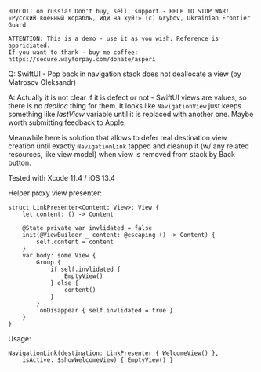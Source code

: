 ```
BOYCOTT on russia! Don't buy, sell, support - HELP TO STOP WAR!
«Русский военный корабль, иди на хуй!» (c) Grybov, Ukrainian Frontier Guard

ATTENTION: This is a demo - use it as you wish. Reference is appriciated.
If you want to thank - buy me coffee: https://secure.wayforpay.com/donate/asperi
```

Q: SwiftUI - Pop back in navigation stack does not deallocate a view (by Matrosov Oleksandr)

A: Actually it is not clear if it is defect or not - SwiftUI views are values, so there is no *dealloc* thing for them. It looks like `NavigationView` just keeps something like *lastView* variable until it is replaced with another one. Maybe worth submitting feedback to Apple.

Meanwhile here is solution that allows to defer real destination view creation until exactly `NavigationLink` tapped and cleanup it (w/ any related resources, like view model) when view is removed from stack by Back button.

Tested with Xcode 11.4 / iOS 13.4

Helper proxy view presenter:

```
struct LinkPresenter<Content: View>: View {
    let content: () -> Content

    @State private var invlidated = false
    init(@ViewBuilder _ content: @escaping () -> Content) {
        self.content = content
    }
    var body: some View {
        Group {
            if self.invlidated {
                EmptyView()
            } else {
                content()
            }
        }
        .onDisappear { self.invlidated = true }
    }
}
```

Usage: 

```
NavigationLink(destination: LinkPresenter { WelcomeView() }, 
    isActive: $showWelcomeView) { EmptyView() }
```
